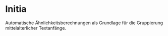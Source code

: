 # Initia

Automatische Ähnlichkeitsberechnungen als Grundlage für die Gruppierung
mittelalterlicher Textanfänge.

